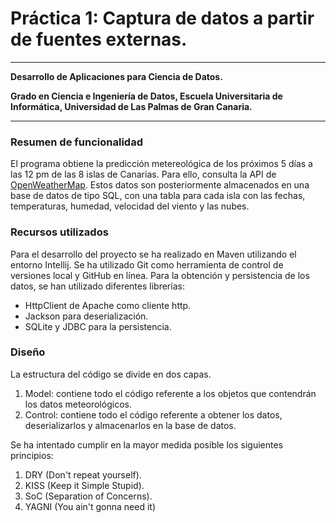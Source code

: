 # Práctica 1: Captura de datos a partir de fuentes externas.

---
**Desarrollo de Aplicaciones para Ciencia de Datos.**

**Grado en Ciencia e Ingeniería de Datos, Escuela Universitaria de Informática,
Universidad de Las Palmas de Gran Canaria.**

---

### Resumen de funcionalidad

El programa obtiene la predicción metereológica de los próximos 5 días a las 12 pm de las 8 islas de Canarias. Para ello,
consulta la API de [OpenWeatherMap](https://https://openweathermap.org/api "OpenWeatherMap"). Estos datos son posteriormente
almacenados en una base de datos de tipo SQL, con una tabla para cada isla con las fechas, temperaturas, humedad,
velocidad del viento y las nubes.

### Recursos utilizados

Para el desarrollo del proyecto se ha realizado en Maven utilizando el entorno Intellij. Se ha utilizado Git como herramienta
de control de versiones local y GitHub en línea. Para la obtención y persistencia de los datos, se han utilizado diferentes
librerías:
* HttpClient de Apache como cliente http.
* Jackson para deserialización.
* SQLite y JDBC para la persistencia.

### Diseño

La estructura del código se divide en dos capas.
1. Model: contiene todo el código referente a los objetos que contendrán los datos meteorológicos.
2. Control: contiene todo el código referente a obtener los datos, deserializarlos y almacenarlos en la base de datos.

Se ha intentado cumplir en la mayor medida posible los siguientes principios:
1. DRY (Don't repeat yourself).
2. KISS (Keep it Simple Stupid).
3. SoC (Separation of Concerns).
4. YAGNI (You ain't gonna need it)